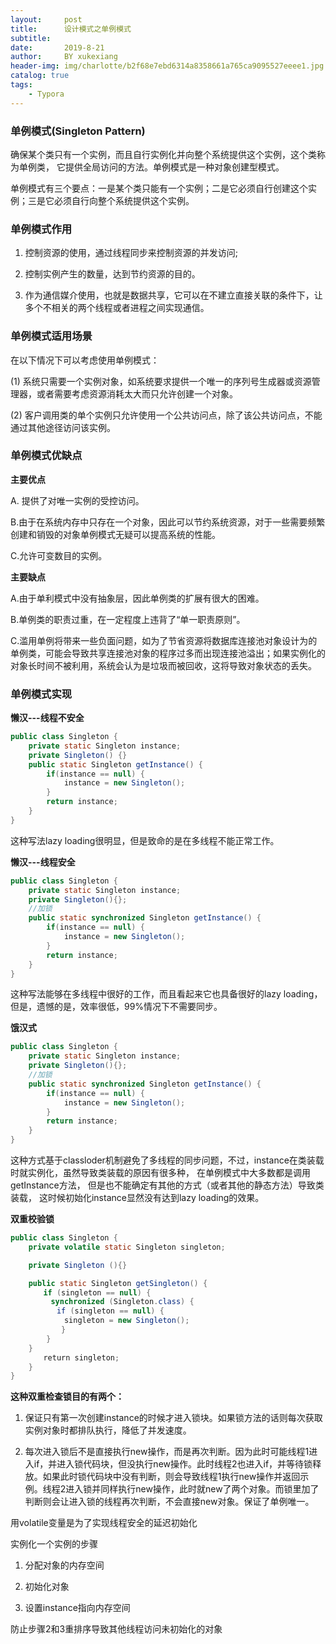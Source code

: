 ```yaml
---
layout:     post
title:      设计模式之单例模式
subtitle:   
date:       2019-8-21
author:     BY xukexiang
header-img: img/charlotte/b2f68e7ebd6314a8358661a765ca9095527eeee1.jpg
catalog: true
tags:
    - Typora
---
```

### 单例模式(Singleton Pattern) 

确保某个类只有一个实例，而且自行实例化并向整个系统提供这个实例，这个类称为单例类，
它提供全局访问的方法。单例模式是一种对象创建型模式。

单例模式有三个要点：一是某个类只能有一个实例；二是它必须自行创建这个实例；三是它必须自行向整个系统提供这个实例。

### 单例模式作用

1. 控制资源的使用，通过线程同步来控制资源的并发访问;

2. 控制实例产生的数量，达到节约资源的目的。

3. 作为通信媒介使用，也就是数据共享，它可以在不建立直接关联的条件下，让多个不相关的两个线程或者进程之间实现通信。

### 单例模式适用场景

在以下情况下可以考虑使用单例模式：

(1) 系统只需要一个实例对象，如系统要求提供一个唯一的序列号生成器或资源管理器，或者需要考虑资源消耗太大而只允许创建一个对象。 

(2) 客户调用类的单个实例只允许使用一个公共访问点，除了该公共访问点，不能通过其他途径访问该实例。

### 单例模式优缺点

**主要优点**

A. 提供了对唯一实例的受控访问。

B.由于在系统内存中只存在一个对象，因此可以节约系统资源，对于一些需要频繁创建和销毁的对象单例模式无疑可以提高系统的性能。

C.允许可变数目的实例。

**主要缺点**

A.由于单利模式中没有抽象层，因此单例类的扩展有很大的困难。

B.单例类的职责过重，在一定程度上违背了“单一职责原则”。

C.滥用单例将带来一些负面问题，如为了节省资源将数据库连接池对象设计为的单例类，可能会导致共享连接池对象的程序过多而出现连接池溢出；如果实例化的对象长时间不被利用，系统会认为是垃圾而被回收，这将导致对象状态的丢失。

### 单例模式实现

**懒汉---线程不安全**
```java
public class Singleton {
    private static Singleton instance;
    private Singleton() {}
    public static Singleton getInstance() {
        if(instance == null) {
            instance = new Singleton();
        }
        return instance;
    }
}
```

这种写法lazy loading很明显，但是致命的是在多线程不能正常工作。

**懒汉---线程安全**
```java
public class Singleton {
    private static Singleton instance;
    private Singleton(){};
    //加锁
    public static synchronized Singleton getInstance() {
        if(instance == null) {
            instance = new Singleton();
        }
        return instance;
    }
}
```

这种写法能够在多线程中很好的工作，而且看起来它也具备很好的lazy loading，但是，遗憾的是，效率很低，99%情况下不需要同步。

**饿汉式**
```java
public class Singleton {
    private static Singleton instance;
    private Singleton(){};
    //加锁
    public static synchronized Singleton getInstance() {
        if(instance == null) {
            instance = new Singleton();
        }
        return instance;
    }
}
```

这种方式基于classloder机制避免了多线程的同步问题，不过，instance在类装载时就实例化，虽然导致类装载的原因有很多种，
在单例模式中大多数都是调用getInstance方法， 但是也不能确定有其他的方式（或者其他的静态方法）导致类装载，
这时候初始化instance显然没有达到lazy loading的效果。


**双重校验锁**
```java
public class Singleton {  
    private volatile static Singleton singleton;  

    private Singleton (){}  

    public static Singleton getSingleton() {  
   　　 if (singleton == null) {  
         synchronized (Singleton.class) {  
       　　if (singleton == null) {  
            singleton = new Singleton();  
        　　}  
        }  
    }  
    　　return singleton;  
    }  
} 
```


**这种双重检查锁目的有两个：**

1. 保证只有第一次创建instance的时候才进入锁块。如果锁方法的话则每次获取实例对象时都排队执行，降低了并发速度。

2. 每次进入锁后不是直接执行new操作，而是再次判断。因为此时可能线程1进入if，并进入锁代码块，但没执行new操作。此时线程2也进入if，并等待锁释放。如果此时锁代码块中没有判断，则会导致线程1执行new操作并返回示例。线程2进入锁并同样执行new操作，此时就new了两个对象。而锁里加了判断则会让进入锁的线程再次判断，不会直接new对象。保证了单例唯一。

用volatile变量是为了实现线程安全的延迟初始化

实例化一个实例的步骤

1. 分配对象的内存空间

2. 初始化对象

3. 设置instance指向内存空间

防止步骤2和3重排序导致其他线程访问未初始化的对象